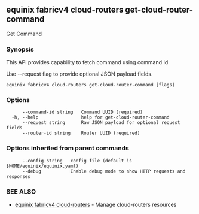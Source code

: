 ## equinix fabricv4 cloud-routers get-cloud-router-command

Get Command

### Synopsis

This API provides capability to fetch command using command Id

Use --request flag to provide optional JSON payload fields.

```
equinix fabricv4 cloud-routers get-cloud-router-command [flags]
```

### Options

```
      --command-id string   Command UUID (required)
  -h, --help                help for get-cloud-router-command
      --request string      Raw JSON payload for optional request fields
      --router-id string    Router UUID (required)
```

### Options inherited from parent commands

```
      --config string   config file (default is $HOME/equinix/equinix.yaml)
      --debug           Enable debug mode to show HTTP requests and responses
```

### SEE ALSO

* [equinix fabricv4 cloud-routers](equinix_fabricv4_cloud-routers.md)	 - Manage cloud-routers resources

